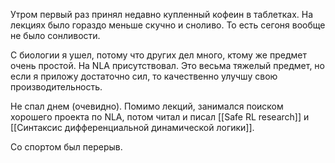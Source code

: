 Утром первый раз принял недавно купленный кофеин в таблетках. На лекциях было гораздо меньше скучно и сноливо. То есть сегоня вообще не было сонливости.

С биологии я ушел, потому что других дел много, ктому же предмет очень простой. На NLA присутствовал. Это весьма тяжелый предмет, но если я приложу достаточно сил, то качественно улучшу свою производительность.

Не спал днем (очевидно). Помимо лекций, занимался поиском хорошего проекта по NLA, потом читал и писал [[Safe RL research]] и [[Синтаксис дифференциальной динамической логики]].

Со спортом был перерыв.